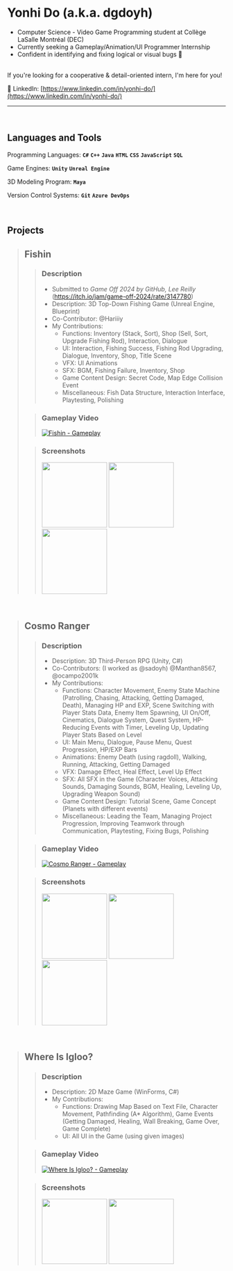 # Yonhi Do (a.k.a. dgdoyh)


- Computer Science - Video Game Programming student at Collège LaSalle Montréal (DEC) <br />
- Currently seeking a Gameplay/Animation/UI Programmer Internship <br />
- Confident in identifying and fixing logical or visual bugs 🔧 <br />

<br />
If you're looking for a cooperative & detail-oriented intern, I'm here for you! <br />

📩 LinkedIn: [https://www.linkedin.com/in/yonhi-do/](https://www.linkedin.com/in/yonhi-do/)

---

<br />

## Languages and Tools

Programming Languages: **`C#`** **`C++`** **`Java`** **`HTML`** **`CSS`** **`JavaScript`** **`SQL`**  

Game Engines: **`Unity`** **`Unreal Engine`**

3D Modeling Program: **`Maya`** 

Version Control Systems: **`Git`** **`Azure DevOps`**

<br />

## Projects

> ## Fishin
>> ### Description
>> - Submitted to *Game Off 2024 by GitHub, Lee Reilly* (https://itch.io/jam/game-off-2024/rate/3147780)
>> - Description: 3D Top-Down Fishing Game (Unreal Engine, Blueprint)
>> - Co-Contributor: @Hariiiy
>> - My Contributions:
>>   - Functions: Inventory (Stack, Sort), Shop (Sell, Sort, Upgrade Fishing Rod), Interaction, Dialogue
>>   - UI: Interaction, Fishing Success, Fishing Rod Upgrading, Dialogue, Inventory, Shop, Title Scene
>>   - VFX: UI Animations
>>   - SFX: BGM, Fishing Failure, Inventory, Shop
>>   - Game Content Design: Secret Code, Map Edge Collision Event
>>   - Miscellaneous: Fish Data Structure, Interaction Interface, Playtesting, Polishing
>
>> ### Gameplay Video 
>> 
>> [![Fishin - Gameplay](https://ytcards.demolab.com/?id=Mv7gfqVRNNs&title=Fishin+-+Gameplay&lang=en&background_color=%230d1117&title_color=%23ffffff&stats_color=%23dedede&max_title_lines=1&width=400&border_radius=5&duration=172 "Fishin - Gameplay")](https://www.youtube.com/watch?v=Mv7gfqVRNNs)
>
>> ### Screenshots
>>
>> <img src="https://github.com/user-attachments/assets/d541c511-073b-4f0c-bb28-4e238b8fc661" height="150"/>
>> <img src="https://github.com/user-attachments/assets/5ee45088-eb6f-412f-9844-5ff7735357f3" height="150"/>
>> <img src="https://github.com/user-attachments/assets/7eaa37f8-9211-464e-9555-ac4a30cc2d8c" height="150"/>

<br />

> ## Cosmo Ranger
>> ### Description
>> - Description: 3D Third-Person RPG (Unity, C#)
>> - Co-Contributors: (I worked as @sadoyh) @Manthan8567, @ocampo2001k
>> - My Contributions:
>>   - Functions: Character Movement, Enemy State Machine (Patrolling, Chasing, Attacking, Getting Damaged, Death), Managing HP and EXP, Scene Switching with Player Stats Data, Enemy Item Spawning, UI On/Off, Cinematics, Dialogue System, Quest System, HP-Reducing Events with Timer, Leveling Up, Updating Player Stats Based on Level
>>   - UI: Main Menu, Dialogue, Pause Menu, Quest Progression, HP/EXP Bars
>>   - Animations: Enemy Death (using ragdoll), Walking, Running, Attacking, Getting Damaged
>>   - VFX: Damage Effect, Heal Effect, Level Up Effect
>>   - SFX: All SFX in the Game (Character Voices, Attacking Sounds, Damaging Sounds, BGM, Healing, Leveling Up, Upgrading Weapon Sound)
>>   - Game Content Design: Tutorial Scene, Game Concept (Planets with different events)
>>   - Miscellaneous: Leading the Team, Managing Project Progression, Improving Teamwork through Communication, Playtesting, Fixing Bugs, Polishing
>
>> ### Gameplay Video 
>> 
>> [![Cosmo Ranger - Gameplay](https://ytcards.demolab.com/?id=1jJAs72NPn4&title=Cosmo+Ranger+-+Gameplay&lang=en&background_color=%230d1117&title_color=%23ffffff&stats_color=%23dedede&max_title_lines=&width=400&border_radius=5&duration=177 "Cosmo Ranger - Gameplay")](https://youtu.be/1jJAs72NPn4?si=MMH90hk0EQx3Eu0W)
>
>> ### Screenshots
>>
>> <img src="https://github.com/user-attachments/assets/795c6949-36b6-4a8d-bb23-1a84c87bc174" height="150"/>
>> <img src="https://github.com/user-attachments/assets/f4947431-e36f-4a3b-b32b-8843a5aac6ac" height="150"/>
>> <img src="https://github.com/user-attachments/assets/be311eb0-4db6-4cf3-a150-8dd57e277b75" height="150"/>

<br />

> ## Where Is Igloo?
>> ### Description
>> - Description: 2D Maze Game (WinForms, C#)
>> - My Contributions:
>>   - Functions: Drawing Map Based on Text File, Character Movement, Pathfinding (A* Algorithm), Game Events (Getting Damaged, Healing, Wall Breaking, Game Over, Game Complete)
>>   - UI: All UI in the Game (using given images)
>
>> ### Gameplay Video 
>> 
>> [![Where Is Igloo? - Gameplay](https://ytcards.demolab.com/?id=ZxOaRR7jKgA&title=Where+Is+My+Igloo?+-+Gameplay&lang=en&background_color=%230d1117&title_color=%23ffffff&stats_color=%23dedede&max_title_lines=1&width=400&border_radius=5&duration=52 "Where Is Igloo? - Gameplay")](https://www.youtube.com/watch?v=ZxOaRR7jKgA)
>
>> ### Screenshots
>>
>> <img src="https://github.com/user-attachments/assets/43af551e-4c61-49b8-aaf7-76c01e829508" height="150"/>
>> <img src="https://github.com/user-attachments/assets/2552ea7d-b1d1-41ea-b090-6227d90d147e" height="150"/>

